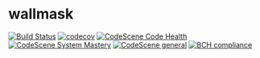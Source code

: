 # wallmask

[![Build Status](https://travis-ci.com/rhobro/wallmask.svg?token=uVJBazFqkUpqe5ptFH7x&branch=master)](https://travis-ci.com/rhobro/wallmask)
[![codecov](https://codecov.io/gh/rhobro/wallmask/branch/master/graph/badge.svg?token=CC751QEJAV)](https://codecov.io/gh/rhobro/wallmask)
[![CodeScene Code Health](https://codescene.io/projects/12745/status-badges/code-health)](https://codescene.io/projects/12745)
[![CodeScene System Mastery](https://codescene.io/projects/12745/status-badges/system-mastery)](https://codescene.io/projects/12745)
[![CodeScene general](https://codescene.io/images/analyzed-by-codescene-badge.svg)](https://codescene.io/projects/12745)
[![BCH compliance](https://bettercodehub.com/edge/badge/rhobro/wallmask?branch=master&token=d50754a1e026a62374a2ffa97d70d31c2d2c168d)](https://bettercodehub.com/)

